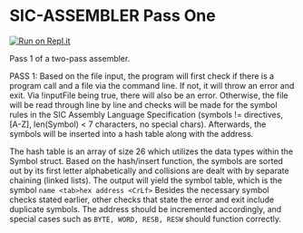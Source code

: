 # SIC-ASSEMBLER Pass One

[![Run on Repl.it](https://repl.it/badge/github/jeremiahbaclig/SIC-ASSEMBLER)](https://repl.it/github/jeremiahbaclig/SIC-ASSEMBLER)

Pass 1 of a two-pass assembler.

PASS 1: 	Based on the file input, the program
will first check if there is a program call and a file via the command
line. If not, it will throw an error and exit. Via !inputFile being true,
there will also be an error. Otherwise, the file will be read through line
by line and checks will be made for the symbol rules in the SIC Assembly 
Language Specification (symbols != directives, [A-Z], len(Symbol) < 7 characters, 
no special chars). Afterwards, the symbols will be inserted into a
hash table along with the address. 

The hash table is an array of size 26 which utilizes the data types 
within the Symbol struct. Based on the hash/insert function, the symbols
are sorted out by its first letter alphabetically and collisions are dealt 
with by separate chaining (linked lists). The output will yield the symbol
table, which is the symbol 
```name <tab>hex address <CrLf>``` 
Besides the necessary 
symbol checks stated earlier, other checks that state the error and exit 
include duplicate symbols. The address should be incremented accordingly, and 
special cases such as ```BYTE, WORD, RESB, RESW``` should function correctly.
